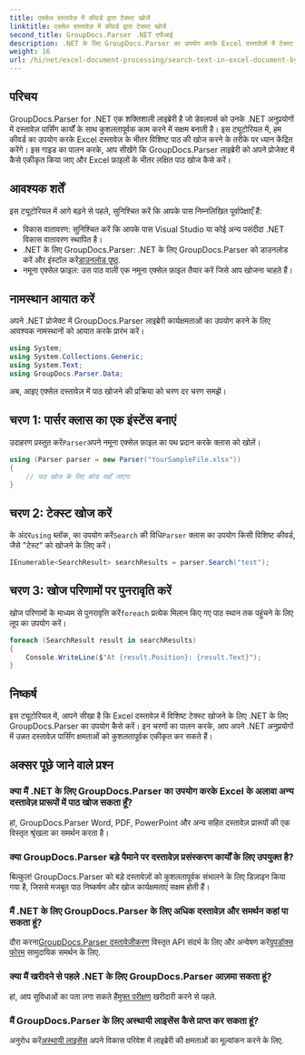 ```yaml
---
title: एक्सेल दस्तावेज़ में कीवर्ड द्वारा टेक्स्ट खोजें
linktitle: एक्सेल दस्तावेज़ में कीवर्ड द्वारा टेक्स्ट खोजें
second_title: GroupDocs.Parser .NET एपीआई
description: .NET के लिए GroupDocs.Parser का उपयोग करके Excel दस्तावेज़ों में टेक्स्ट खोजना सीखें। अपने .NET अनुप्रयोगों में उन्नत टेक्स्ट खोज क्षमताओं को एकीकृत करें।
weight: 16
url: /hi/net/excel-document-processing/search-text-in-excel-document-by-keyword/
---
```

## परिचय
GroupDocs.Parser for .NET एक शक्तिशाली लाइब्रेरी है जो डेवलपर्स को उनके .NET अनुप्रयोगों में दस्तावेज़ पार्सिंग कार्यों के साथ कुशलतापूर्वक काम करने में सक्षम बनाती है। इस ट्यूटोरियल में, हम कीवर्ड का उपयोग करके Excel दस्तावेज़ के भीतर विशिष्ट पाठ की खोज करने के तरीके पर ध्यान केंद्रित करेंगे। इस गाइड का पालन करके, आप सीखेंगे कि GroupDocs.Parser लाइब्रेरी को अपने प्रोजेक्ट में कैसे एकीकृत किया जाए और Excel फ़ाइलों के भीतर लक्षित पाठ खोज कैसे करें।
## आवश्यक शर्तें
इस ट्यूटोरियल में आगे बढ़ने से पहले, सुनिश्चित करें कि आपके पास निम्नलिखित पूर्वापेक्षाएँ हैं:
- विकास वातावरण: सुनिश्चित करें कि आपके पास Visual Studio या कोई अन्य पसंदीदा .NET विकास वातावरण स्थापित है।
-  .NET के लिए GroupDocs.Parser: .NET के लिए GroupDocs.Parser को डाउनलोड करें और इंस्टॉल करें[डाउनलोड पृष्ठ](https://releases.groupdocs.com/parser/net/).
- नमूना एक्सेल फ़ाइल: उस पाठ वाली एक नमूना एक्सेल फ़ाइल तैयार करें जिसे आप खोजना चाहते हैं।

## नामस्थान आयात करें
अपने .NET प्रोजेक्ट में GroupDocs.Parser लाइब्रेरी कार्यक्षमताओं का उपयोग करने के लिए आवश्यक नामस्थानों को आयात करके प्रारंभ करें।
```csharp
using System;
using System.Collections.Generic;
using System.Text;
using GroupDocs.Parser.Data;
```

अब, आइए एक्सेल दस्तावेज़ में पाठ खोजने की प्रक्रिया को चरण दर चरण समझें।
## चरण 1: पार्सर क्लास का एक इंस्टेंस बनाएं
 उदाहरण प्रस्तुत करें`Parser`अपने नमूना एक्सेल फ़ाइल का पथ प्रदान करके क्लास को खोलें।
```csharp
using (Parser parser = new Parser("YourSampleFile.xlsx"))
{
    // पाठ खोज के लिए कोड यहाँ जाएगा
}
```
## चरण 2: टेक्स्ट खोज करें
 के अंदर`using` ब्लॉक, का उपयोग करें`Search` की विधि`Parser` क्लास का उपयोग किसी विशिष्ट कीवर्ड, जैसे "टेस्ट" को खोजने के लिए करें।
```csharp
IEnumerable<SearchResult> searchResults = parser.Search("test");
```
## चरण 3: खोज परिणामों पर पुनरावृति करें
 खोज परिणामों के माध्यम से पुनरावृत्ति करें`foreach` प्रत्येक मिलान किए गए पाठ स्थान तक पहुंचने के लिए लूप का उपयोग करें।
```csharp
foreach (SearchResult result in searchResults)
{
    Console.WriteLine($"At {result.Position}: {result.Text}");
}
```

## निष्कर्ष
इस ट्यूटोरियल में, आपने सीखा है कि Excel दस्तावेज़ में विशिष्ट टेक्स्ट खोजने के लिए .NET के लिए GroupDocs.Parser का उपयोग कैसे करें। इन चरणों का पालन करके, आप अपने .NET अनुप्रयोगों में उन्नत दस्तावेज़ पार्सिंग क्षमताओं को कुशलतापूर्वक एकीकृत कर सकते हैं।

## अक्सर पूछे जाने वाले प्रश्न
### क्या मैं .NET के लिए GroupDocs.Parser का उपयोग करके Excel के अलावा अन्य दस्तावेज़ प्रारूपों में पाठ खोज सकता हूँ?
हां, GroupDocs.Parser Word, PDF, PowerPoint और अन्य सहित दस्तावेज़ प्रारूपों की एक विस्तृत श्रृंखला का समर्थन करता है।
### क्या GroupDocs.Parser बड़े पैमाने पर दस्तावेज़ प्रसंस्करण कार्यों के लिए उपयुक्त है?
बिल्कुल! GroupDocs.Parser को बड़े दस्तावेज़ों को कुशलतापूर्वक संभालने के लिए डिज़ाइन किया गया है, जिससे मजबूत पाठ निष्कर्षण और खोज कार्यक्षमताएं सक्षम होती हैं।
### मैं .NET के लिए GroupDocs.Parser के लिए अधिक दस्तावेज़ और समर्थन कहां पा सकता हूं?
 दौरा करना[GroupDocs.Parser दस्तावेज़ीकरण](https://tutorials.groupdocs.com/parser/net/) विस्तृत API संदर्भ के लिए और अन्वेषण करें[ग्रुपडॉक्स फोरम](https://forum.groupdocs.com/c/parser/17) सामुदायिक समर्थन के लिए.
### क्या मैं खरीदने से पहले .NET के लिए GroupDocs.Parser आज़मा सकता हूं?
 हां, आप सुविधाओं का पता लगा सकते हैं[मुफ्त परीक्षण](https://releases.groupdocs.com/) खरीदारी करने से पहले.
### मैं GroupDocs.Parser के लिए अस्थायी लाइसेंस कैसे प्राप्त कर सकता हूं?
 अनुरोध करें[अस्थायी लाइसेंस](https://purchase.groupdocs.com/temporary-license/) अपने विकास परिवेश में लाइब्रेरी की क्षमताओं का मूल्यांकन करने के लिए.
